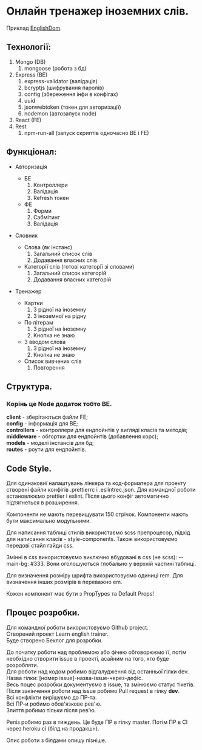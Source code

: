 # Онлайн тренажер іноземних слів.

Приклад [EnglishDom](https://www.englishdom.com/).

## Технології:

1. Mongo (DB)
   1. mongoose (робота з бд)
2. Express (BE)
   1. express-validator (валідація)
   2. bcryptjs (шифрування паролів)
   3. config (збереження інфи в конфігах)
   4. uuid
   5. jsonwebtoken (токен для авторизації)
   6. nodemon (автозапуск node)
3. React (FE)
4. Rest
   1. npm-run-all (запуск скриптів одночасно BE і FE)

## Функціонал:

- Авторизація

  - БЕ
    1. Контроллери
    2. Валідація
    3. Refresh токен
  - ФЕ
    1. Форми
    2. Сабмітинг
    3. Валідація

- Словник

  - Слова (як інстанс)
    1. Загальний список слів
    2. Додавання власних слів
  - Категорії слів (готові категорії зі словами)
    1. Загальний список категорій
    2. Додавання власних категорій

- Тренажер
  - Картки
    1. З рідної на іноземну
    2. З іноземної на рідну
  - По літерам
    1. З рідної на іноземну
    2. Кнопка не знаю
  - З вводом слова
    1. З рідної на іноземну
    2. Кнопка не знаю
  - Список вивчених слів
    1. Повторення

## Структура.

### Корінь це Node додаток тобто BE.

**client** - зберігаються файли FE; \
**config** - інформація для BE; \
**controllers** - контроллери для ендпойнтів у вигляді класів та методів; \
**middleware** - обгортки для ендпойнтів (добавлення корс); \
**models** - моделі інстансів для бд; \
**routes** - роути для ендпойнтів.

## Code Style.

Для одинаковиї налаштувань лінкера та код-форматера для проекту створені файли конфігів .prettierrc і .eslintrec.json. Для командної роботи встановлюємо prettier і eslint. Після цього конфіг автоматично підтягнеться в розширення.

Компоненти не мають перевищувати 150 стрічок. Компоненти мають бути максимально модульними.

Для написання таблиці стилів використаємо scss препроцесор, підхід для написання класів - style-components. Також використовуємо передові стайл гайди css.

Змінні в css використовуємо виключно вбудовані в css (не scss): --main-bg: #333. Вони оголошуються глобально у верхній частині таблиці.

Для визначення розміру шрифта використовуємо одиниці rem. Для визначення інших розмірів в переважно em.

Кожен компонент має бути з PropTypes та Default Props!

## Процес розробки.

Для командної роботи використовуємо Github project. \
Створений проект Learn english trainer. \
Буде створено Беклог для розробки.

До початку роботи над проблемою або фічею обговорюємо її, потім необхідно створити issue в проекті, асайним на того, хто буде розробляти. \
Для роботи над кодом робимо відгалудження від останньої гілки dev. \
Назва гілки: [номер issue]-назва-issue-через-дефіс. \
Весь поцес розробки документуємо в issue, та змінюємо статус тікетів. \
Після закінчення роботи над issue робимо Pull request в гілку **dev**. \
Всі конфлікти вирішуємо до ПР-та. \
Всі ПР-и робимо обов'язкове рев'ю. \
Злиття робимо тільки після рев'ю.

Реліз робимо раз в тиждень. Це буде ПР в гілку master. Потім ПР в CI через heroku ci (білд на продакшн).

Опис роботи з білдами опишу пізніше.
